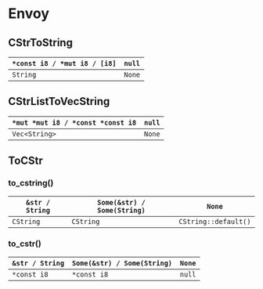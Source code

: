 # Envoy

## CStrToString

| `*const i8 / *mut i8 / [i8]` | `null` |
| ---------------------------- | ------ |
| `String`                     | `None` |

## CStrListToVecString

| `*mut *mut i8 / *const *const i8` | `null` |
| -------------- | ------ |
| `Vec<String>`  | `None` |

## ToCStr

### to_cstring()

| `&str / String` | `Some(&str) / Some(String)` | `None`               |
| --------------- | --------------------------- | -------------------- |
| `CString`       | `CString`                   | `CString::default()` |

### to_cstr()

| `&str / String` | `Some(&str) / Some(String)` | `None` |
| --------------- | --------------------------- | ------ |
| `*const i8`     | `*const i8`                 | `null` |

